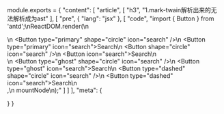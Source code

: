 module.exports = {
  "content": [
    "article",
    [
      "h3",
      "1.mark-twain解析出来的无法解析成为ast"
    ],
    [
      "pre",
      {
        "lang": "jsx"
      },
      [
        "code",
        "import { Button } from 'antd';\nReactDOM.render(\n  <div>\n    <Button type=\"primary\" shape=\"circle\" icon=\"search\" />\n    <Button type=\"primary\" icon=\"search\">Search</Button>\n    <Button shape=\"circle\" icon=\"search\" />\n    <Button icon=\"search\">Search</Button>\n    <br />\n    <Button type=\"ghost\" shape=\"circle\" icon=\"search\" />\n    <Button type=\"ghost\" icon=\"search\">Search</Button>\n    <Button type=\"dashed\" shape=\"circle\" icon=\"search\" />\n    <Button type=\"dashed\" icon=\"search\">Search</Button>\n  </div>,\n  mountNode\n);"
      ]
    ]
  ],
  "meta": {

  }
}